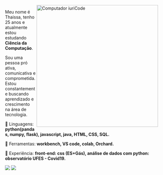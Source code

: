  
<img src="https://raw.githubusercontent.com/MicaelliMedeiros/micaellimedeiros/master/image/computer-illustration.png" min-width="400px" max-width="400px" width="400px" align="right" alt="Computador iuriCode">

<p align="left"> 
Meu nome é Thaissa, tenho 25 anos e atualmente estou estudando <strong>Ciência da Computação</strong>. 
  
  Sou uma pessoa pró ativa, comunicativa e comprometida. Estou constantemente buscando aprendizado e crescimento na área de tecnologia.
</p>

<p align="left">
  🦄 Linguagens: <strong>python(pandas, numpy, flask),  javascript, java, HTML, CSS, SQL.</strong>
</p>

<p align="left">
  💼 Ferramentas: <strong>workbench, VS code, colab, Orchard.</strong>
</p>

<p align="left">
  💼 Experiência: <strong>front-end: css (ES+Gás), análise de dados com python: observatório UFES - Covid19.</strong>
</p>

  <a href="https://www.linkedin.com/in/thaissa-leslye-louren%C3%A7o-8b4b43182/" alt="Linkedin">
  <img src="https://img.shields.io/badge/-Linkedin-0e76a8?style=flat-square&logo=Linkedin&logoColor=white&link=LINK-DO-SEU-LINKEDIN" /></a>

  <a href="https://wa.me/5527988018630" alt="WhatsApp">
  <img src="https://img.shields.io/badge/-WhatsApp-25d366?style=flat-square&labelColor=25d366&logo=whatsapp&logoColor=white&link=API-DO-SEU-WHATSAPP"/></a>
